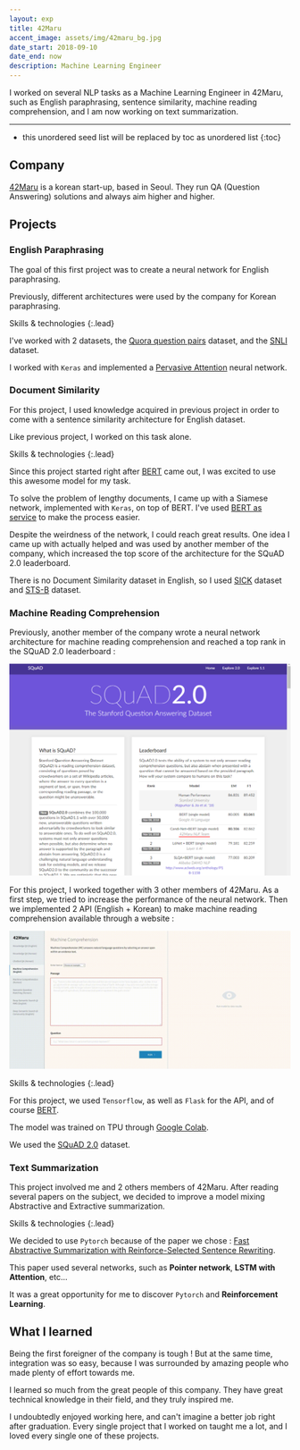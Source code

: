 ```yaml
---
layout: exp
title: 42Maru
accent_image: assets/img/42maru_bg.jpg
date_start: 2018-09-10
date_end: now
description: Machine Learning Engineer
---
```


I worked on several NLP tasks as a Machine Learning Engineer in 42Maru, such as English paraphrasing, sentence similarity, machine reading comprehension, and I am now working on text summarization.

---

* this unordered seed list will be replaced by toc as unordered list
{:toc}

## Company

[42Maru](https://www.42maru.ai/) is a korean start-up, based in Seoul. They run QA (Question Answering) solutions and always aim higher and higher. 

## Projects

### English Paraphrasing

The goal of this first project was to create a neural network for English paraphrasing.

Previously, different architectures were used by the company for Korean paraphrasing. 

Skills & technologies
{:.lead}

I've worked with 2 datasets, the [Quora question pairs](https://www.kaggle.com/quora/question-pairs-dataset) dataset, and the [SNLI](https://nlp.stanford.edu/projects/snli/) dataset.

I worked with `Keras` and implemented a [Pervasive Attention](https://arxiv.org/abs/1808.03867) neural network. 

### Document Similarity

For this project, I used knowledge acquired in previous project in order to come with a sentence similarity architecture for English dataset. 

Like previous project, I worked on this task alone.

Skills & technologies
{:.lead}

Since this project started right after [BERT](https://github.com/google-research/bert) came out, I was excited to use this awesome model for my task.

To solve the problem of lengthy documents, I came up with a Siamese network, implemented with `Keras`, on top of BERT. I've used [BERT as service](https://github.com/hanxiao/bert-as-service) to make the process easier.

Despite the weirdness of the network, I could reach great results. One idea I came up with actually helped and was used by another member of the company, which increased the top score of the architecture for the SQuAD 2.0 leaderboard.

There is no Document Similarity dataset in English, so I used [SICK](http://clic.cimec.unitn.it/composes/sick.html) dataset and [STS-B](http://ixa2.si.ehu.es/stswiki/index.php/STSbenchmark) dataset. 

### Machine Reading Comprehension

Previously, another member of the company wrote a neural network architecture for machine reading comprehension and reached a top rank in the SQuAD 2.0 leaderboard :

![](/assets/img/experience/squad.png)

For this project, I worked together with 3 other members of 42Maru. As a first step, we tried to increase the performance of the neural network. Then we implemented 2 API (English + Korean) to make machine reading comprehension available through a website :

![](/assets/img/experience/mrc.gif)

Skills & technologies
{:.lead} 

For this project, we used `Tensorflow`, as well as `Flask` for the API, and of course [BERT](https://github.com/google-research/bert).

The model was trained on TPU through [Google Colab](https://colab.research.google.com/).

We used the [SQuAD 2.0](https://rajpurkar.github.io/SQuAD-explorer/) dataset.

### Text Summarization

This project involved me and 2 others members of 42Maru. After reading several papers on the subject, we decided to improve a model mixing Abstractive and Extractive summarization.

Skills & technologies
{:.lead}

We decided to use `Pytorch` because of the paper we chose : [Fast Abstractive Summarization with Reinforce-Selected Sentence Rewriting](https://arxiv.org/abs/1805.11080).

This paper used several networks, such as **Pointer network**, **LSTM with Attention**, etc...

It was a great opportunity for me to discover `Pytorch` and **Reinforcement Learning**.

## What I learned

Being the first foreigner of the company is tough ! But at the same time, integration was so easy, because I was surrounded by amazing people who made plenty of effort towards me.

I learned so much from the great people of this company. They have great technical knowledge in their field, and they truly inspired me.

I undoubtedly enjoyed working here, and can't imagine a better job right after graduation. Every single project that I worked on taught me a lot, and I loved every single one of these projects. 